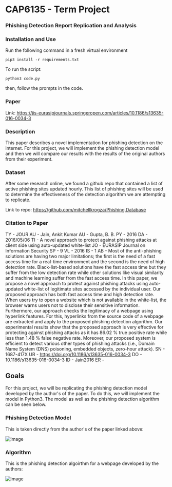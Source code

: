 # CAP6135 - Term Project
### Phishing Detection Report Replication and Analysis

### Installation and Use
Run the following command in a fresh virtual environment

`pip3 install -r requirements.txt`  

To run the script:

`python3 code.py`

then, follow the prompts in the code.


### Paper
Link:  https://jis-eurasipjournals.springeropen.com/articles/10.1186/s13635-016-0034-3

### Description
This paper describes a novel implementation for phishing detection on the internet. For this project,
we will implement the phishing detection model and then we will compare our results with the
results of the original authors from their experiment.

### Dataset

After some research online, we found a github repo that contained a list of active phishing sites updated hourly.
This list of phishing sites will be used to determine the effectiveness of the detection algorithm we are attempting to replicate.

Link to repo: https://github.com/mitchellkrogza/Phishing.Database

### Citation to Paper
TY  - JOUR
AU  - Jain, Ankit Kumar
AU  - Gupta, B. B.
PY  - 2016
DA  - 2016/05/06
TI  - A novel approach to protect against phishing attacks at client side using auto-updated white-list
JO  - EURASIP Journal on Information Security
SP  - 9
VL  - 2016
IS  - 1
AB  - Most of the anti-phishing solutions are having two major limitations; the first is the need of a fast access time for a real-time environment and the second is the need of high detection rate. Black-list-based solutions have the fast access time but they suffer from the low detection rate while other solutions like visual similarity and machine learning suffer from the fast access time. In this paper, we propose a novel approach to protect against phishing attacks using auto-updated white-list of legitimate sites accessed by the individual user. Our proposed approach has both fast access time and high detection rate. When users try to open a website which is not available in the white-list, the browser warns users not to disclose their sensitive information. Furthermore, our approach checks the legitimacy of a webpage using hyperlink features. For this, hyperlinks from the source code of a webpage are extracted and apply to the proposed phishing detection algorithm. Our experimental results show that the proposed approach is very effective for protecting against phishing attacks as it has 86.02 % true positive rate while less than 1.48 % false negative rate. Moreover, our proposed system is efficient to detect various other types of phishing attacks (i.e., Domain Name System (DNS) poisoning, embedded objects, zero-hour attack).
SN  - 1687-417X
UR  - https://doi.org/10.1186/s13635-016-0034-3
DO  - 10.1186/s13635-016-0034-3
ID  - Jain2016
ER  - 

## Goals
For this project, we will be replicating the phishing detection model developed by the author's of the paper. To do this, we will implement the model in Python3. The model as well as the phishing detection algorithm can be seen below.

### Phishing Detection Model
This is taken directly from the author's of the paper linked above:

![image](https://user-images.githubusercontent.com/49283761/159128959-37272ac5-12ef-46ff-81cf-42c0b907be41.png)

### Algorithm
This is the phishing detection algoirthm for a webpage developed by the authors:

![image](https://user-images.githubusercontent.com/49283761/159129007-ff04293c-5b9b-456c-ade1-95b9ea6b35cb.png)

